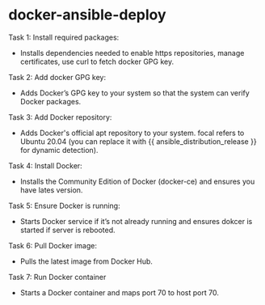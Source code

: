 # docker-ansible-deploy

Task 1: Install required packages:
- Installs dependencies needed to enable https repositories, manage certificates, use curl to fetch docker GPG key.

Task 2: Add docker GPG key:
- Adds Docker’s GPG key to your system so that the system can verify Docker packages.

Task 3: Add Docker repository:
- Adds Docker's official apt repository to your system. focal refers to Ubuntu 20.04 (you can replace it with {{ ansible_distribution_release }} for dynamic detection).

Task 4: Install Docker:
- Installs the Community Edition of Docker (docker-ce) and ensures you have lates version.

Task 5: Ensure Docker is running:
- Starts Docker service if it’s not already running and ensures dokcer is started if server is rebooted.

Task 6: Pull Docker image:
- Pulls the latest image from Docker Hub.

Task 7: Run Docker container
- Starts a Docker container and maps port 70 to host port 70.
